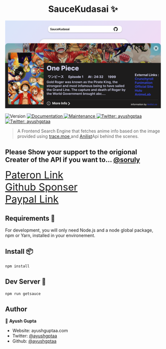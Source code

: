 <!-- @format -->

<h1 align="center"> SauceKudasai ✨</h1>

![SauceKudasai ](public/SauceKudasai.png)

<p>
  <img alt="Version" src="https://img.shields.io/badge/version-0.1.0-blue.svg?cacheSeconds=2592000" />
  <a href="https://github.com/ayushgptaa/SauceKudasai#readme" target="_blank">
    <img alt="Documentation" src="https://img.shields.io/badge/documentation-yes-brightgreen.svg" />
  </a>
  <a href="https://github.com/ayushgptaa/SauceKudasai/graphs/commit-activity" target="_blank">
    <img alt="Maintenance" src="https://img.shields.io/badge/Maintained%3F-yes-green.svg" />
  </a>
  <a href="https://twitter.com/ayushgptaa" target="_blank">
    <img alt="Twitter: ayushgptaa" src="https://img.shields.io/twitter/follow/ayushgptaa.svg?style=social" />
  </a>
    <a href="https://app.netlify.com/sites/saucekudasai/deploys" target="_blank">
    <img alt="Twitter: ayushgptaa" src="https://api.netlify.com/api/v1/badges/70ad1cd7-bc28-4b42-9db9-3082f7830861/deploy-status" />
  </a>
</p>

> A Frontend Search Engine that fetches anime info based on the image provided using  <a href="https://trace.moe" target="_blank">trace.moe </a> and <a href="https://anilist.gitbook.io/anilist-apiv2-docs/" target="_blank"> Anilist</a>Api behind the scenes.

## Please Show your support to the origional Creater of the API if you want to... <a href="https://github.com/soruly"> @soruly</a>

<a style='font-size:2rem;' href="https://www.patreon.com/soruly"> Pateron Link</a> </br>
<a style='font-size:2rem;'  href='https://github.com/sponsors/soruly'>Github Sponser</a></br>
<a style='font-size:2rem;' href="https://www.paypal.com/paypalme/soruly/">Paypal Link</a> </br>

## Requirements 🧰

For development, you will only need Node.js and a node global package, npm or Yarn, installed in your environement.

## Install 📦

```sh
npm install
```

## Dev Server 🚀

```sh
npm run getsauce
```

## Author

👤 **Ayush Gupta**

-   Website: ayushguptaa.com
-   Twitter: [@ayushgptaa](https://twitter.com/ayushgptaa)
-   Github: [@ayushgptaa](https://github.com/ayushgptaa)

